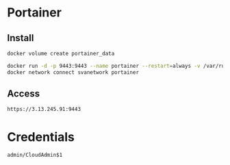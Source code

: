 # Portainer

## Install

```bash
docker volume create portainer_data

docker run -d -p 9443:9443 --name portainer --restart=always -v /var/run/docker.sock:/var/run/docker.sock -v portainer_data:/data portainer/portainer-ce:2.21.2
docker network connect svanetwork portainer
```

## Access

```bash
https://3.13.245.91:9443
```

# Credentials

`admin/CloudAdmin$1`
